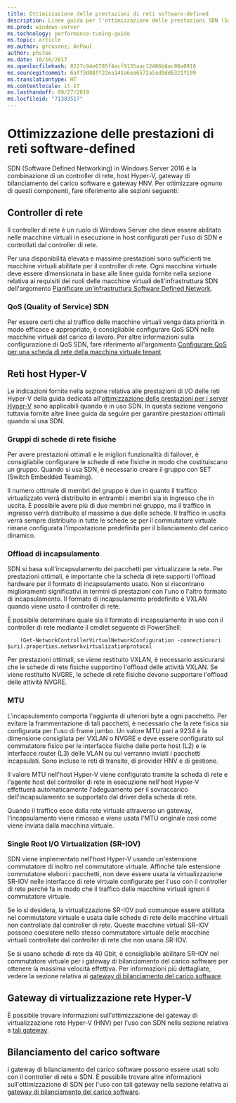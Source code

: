```yaml
---
title: Ottimizzazione delle prestazioni di reti software-defined
description: Linee guida per l'ottimizzazione delle prestazioni SDN (Software Defined Network)
ms.prod: windows-server
ms.technology: performance-tuning-guide
ms.topic: article
ms.author: grcusanz; AnPaul
author: phstee
ms.date: 10/16/2017
ms.openlocfilehash: 8227c94e6785f4acf9135aac12406b6ac98a0910
ms.sourcegitcommit: 6aff3d88ff22ea141a6ea6572a5ad8dd6321f199
ms.translationtype: HT
ms.contentlocale: it-IT
ms.lasthandoff: 09/27/2019
ms.locfileid: "71383517"
---
```

# <a name="performance-tuning-software-defined-networks"></a>Ottimizzazione delle prestazioni di reti software-defined

SDN (Software Defined Networking) in Windows Server 2016 è la combinazione di un controller di rete, host Hyper-V, gateway di bilanciamento del carico software e gateway HNV.  Per ottimizzare ognuno di questi componenti, fare riferimento alle sezioni seguenti:

## <a name="network-controller"></a>Controller di rete

Il controller di rete è un ruolo di Windows Server che deve essere abilitato nelle macchine virtuali in esecuzione in host configurati per l'uso di SDN e controllati dal controller di rete.

Per una disponibilità elevata e massime prestazioni sono sufficienti tre macchine virtuali abilitate per il controller di rete.  Ogni macchina virtuale deve essere dimensionata in base alle linee guida fornite nella sezione relativa ai requisiti dei ruoli delle macchine virtuali dell'infrastruttura SDN dell'argomento [Pianificare un'infrastruttura Software Defined Network](../../../../networking/sdn/plan/Plan-a-Software-Defined-Network-Infrastructure.md).

### <a name="sdn-quality-of-service-qos"></a>QoS (Quality of Service) SDN

Per essere certi che al traffico delle macchine virtuali venga data priorità in modo efficace e appropriato, è consigliabile configurare QoS SDN nelle macchine virtuali del carico di lavoro.  Per altre informazioni sulla configurazione di QoS SDN, fare riferimento all'argomento [Configurare QoS per una scheda di rete della macchina virtuale tenant](../../../../networking/sdn/manage/Configure-QoS-for-Tenant-VM-Network-Adapter.md).

## <a name="hyper-v-host-networking"></a>Reti host Hyper-V

Le indicazioni fornite nella sezione relativa alle prestazioni di I/O delle reti Hyper-V della guida dedicata all'[ottimizzazione delle prestazioni per i server Hyper-V](../../role/remote-desktop/session-hosts.md) sono applicabili quando è in uso SDN. In questa sezione vengono tuttavia fornite altre linee guida da seguire per garantire prestazioni ottimali quando si usa SDN.

### <a name="physical-network-adapter-nic-teaming"></a>Gruppi di schede di rete fisiche

Per avere prestazioni ottimali e le migliori funzionalità di failover, è consigliabile configurare le schede di rete fisiche in modo che costituiscano un gruppo.  Quando si usa SDN, è necessario creare il gruppo con SET (Switch Embedded Teaming).  

Il numero ottimale di membri del gruppo è due in quanto il traffico virtualizzato verrà distribuito in entrambi i membri sia in ingresso che in uscita.  È possibile avere più di due membri nel gruppo, ma il traffico in ingresso verrà distribuito al massimo a due delle schede.  Il traffico in uscita verrà sempre distribuito in tutte le schede se per il commutatore virtuale rimane configurata l'impostazione predefinita per il bilanciamento del carico dinamico.


### <a name="encapsulation-offloads"></a>Offload di incapsulamento

SDN si basa sull'incapsulamento dei pacchetti per virtualizzare la rete.  Per prestazioni ottimali, è importante che la scheda di rete supporti l'offload hardware per il formato di incapsulamento usato.  Non si riscontrano miglioramenti significativi in termini di prestazioni con l'uno o l'altro formato di incapsulamento.  Il formato di incapsulamento predefinito è VXLAN quando viene usato il controller di rete.

È possibile determinare quale sia il formato di incapsulamento in uso con il controller di rete mediante il cmdlet seguente di PowerShell:

``` syntax
    (Get-NetworkControllerVirtualNetworkConfiguration -connectionuri $uri).properties.networkvirtualizationprotocol
```

Per prestazioni ottimali, se viene restituito VXLAN, è necessario assicurarsi che le schede di rete fisiche supportino l'offload delle attività VXLAN.  Se viene restituito NVGRE, le schede di rete fisiche devono supportare l'offload delle attività NVGRE.

### <a name="mtu"></a>MTU

L'incapsulamento comporta l'aggiunta di ulteriori byte a ogni pacchetto.  Per evitare la frammentazione di tali pacchetti, è necessario che la rete fisica sia configurata per l'uso di frame jumbo.  Un valore MTU pari a 9234 è la dimensione consigliata per VXLAN o NVGRE e deve essere configurato sul commutatore fisico per le interfacce fisiche delle porte host (L2) e le interfacce router (L3) delle VLAN su cui verranno inviati i pacchetti incapsulati.  Sono incluse le reti di transito, di provider HNV e di gestione.

Il valore MTU nell'host Hyper-V viene configurato tramite la scheda di rete e l'agente host del controller di rete in esecuzione nell'host Hyper-V effettuerà automaticamente l'adeguamento per il sovraccarico dell'incapsulamento se supportato dal driver della scheda di rete.  

Quando il traffico esce dalla rete virtuale attraverso un gateway, l'incapsulamento viene rimosso e viene usata l'MTU originale così come viene inviata dalla macchina virtuale.

### <a name="single-root-io-virtualization-sr-iov"></a>Single Root I/O Virtualization (SR-IOV)

SDN viene implementato nell'host Hyper-V usando un'estensione commutatore di inoltro nel commutatore virtuale.  Affinché tale estensione commutatore elabori i pacchetti, non deve essere usata la virtualizzazione SR-IOV nelle interfacce di rete virtuale configurate per l'uso con il controller di rete perché fa in modo che il traffico delle macchine virtuali ignori il commutatore virtuale.

Se lo si desidera, la virtualizzazione SR-IOV può comunque essere abilitata nel commutatore virtuale e usata dalle schede di rete delle macchine virtuali non controllate dal controller di rete.  Queste macchine virtuali SR-IOV possono coesistere nello stesso commutatore virtuale delle macchine virtuali controllate dal controller di rete che non usano SR-IOV.

Se si usano schede di rete da 40 Gbit, è consigliabile abilitare SR-IOV nel commutatore virtuale per i gateway di bilanciamento del carico software per ottenere la massima velocità effettiva.  Per informazioni più dettagliate, vedere la sezione relativa ai [gateway di bilanciamento del carico software](slb-gateway-performance.md).

## <a name="hnv-gateways"></a>Gateway di virtualizzazione rete Hyper-V

È possibile trovare informazioni sull'ottimizzazione dei gateway di virtualizzazione rete Hyper-V (HNV) per l'uso con SDN nella sezione relativa a [tali gateway](hnv-gateway-performance.md).

## <a name="software-load-balancer-slb"></a>Bilanciamento del carico software

I gateway di bilanciamento del carico software possono essere usati solo con il controller di rete e SDN.  È possibile trovare altre informazioni sull'ottimizzazione di SDN per l'uso con tali gateway nella sezione relativa ai [gateway di bilanciamento del carico software](slb-gateway-performance.md).
